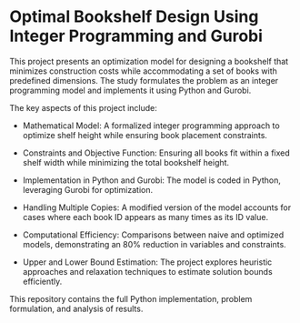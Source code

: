 # Optimal Bookshelf Design Using Integer Programming and Gurobi
This project presents an optimization model for designing a bookshelf that minimizes construction costs while accommodating a set of books with predefined dimensions. The study formulates the problem as an integer programming model and implements it using Python and Gurobi.

The key aspects of this project include:

- Mathematical Model: A formalized integer programming approach to optimize shelf height while ensuring book placement constraints.
  
- Constraints and Objective Function: Ensuring all books fit within a fixed shelf width while minimizing the total bookshelf height.
  
- Implementation in Python and Gurobi: The model is coded in Python, leveraging Gurobi for optimization.
  
- Handling Multiple Copies: A modified version of the model accounts for cases where each book ID appears as many times as its ID value.
  
- Computational Efficiency: Comparisons between naive and optimized models, demonstrating an 80% reduction in variables and constraints.
  
- Upper and Lower Bound Estimation: The project explores heuristic approaches and relaxation techniques to estimate solution bounds efficiently.
  
This repository contains the full Python implementation, problem formulation, and analysis of results. 
